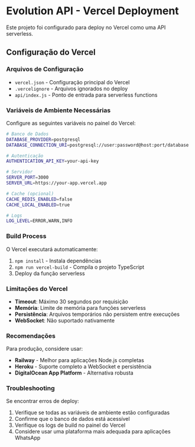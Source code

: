 # Evolution API - Vercel Deployment

Este projeto foi configurado para deploy no Vercel como uma API serverless.

## Configuração do Vercel

### Arquivos de Configuração

- `vercel.json` - Configuração principal do Vercel
- `.vercelignore` - Arquivos ignorados no deploy
- `api/index.js` - Ponto de entrada para serverless functions

### Variáveis de Ambiente Necessárias

Configure as seguintes variáveis no painel do Vercel:

```bash
# Banco de Dados
DATABASE_PROVIDER=postgresql
DATABASE_CONNECTION_URI=postgresql://user:password@host:port/database

# Autenticação
AUTHENTICATION_API_KEY=your-api-key

# Servidor
SERVER_PORT=3000
SERVER_URL=https://your-app.vercel.app

# Cache (opcional)
CACHE_REDIS_ENABLED=false
CACHE_LOCAL_ENABLED=true

# Logs
LOG_LEVEL=ERROR,WARN,INFO
```

### Build Process

O Vercel executará automaticamente:

1. `npm install` - Instala dependências
2. `npm run vercel-build` - Compila o projeto TypeScript
3. Deploy da função serverless

### Limitações do Vercel

- **Timeout**: Máximo 30 segundos por requisição
- **Memória**: Limite de memória para funções serverless
- **Persistência**: Arquivos temporários não persistem entre execuções
- **WebSocket**: Não suportado nativamente

### Recomendações

Para produção, considere usar:
- **Railway** - Melhor para aplicações Node.js completas
- **Heroku** - Suporte completo a WebSocket e persistência
- **DigitalOcean App Platform** - Alternativa robusta

### Troubleshooting

Se encontrar erros de deploy:

1. Verifique se todas as variáveis de ambiente estão configuradas
2. Confirme que o banco de dados está acessível
3. Verifique os logs de build no painel do Vercel
4. Considere usar uma plataforma mais adequada para aplicações WhatsApp
